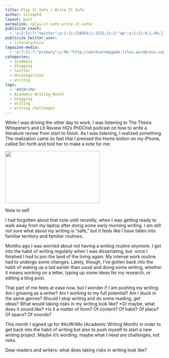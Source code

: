 ```yaml
---
title: Play It Safe / Write It Safe
author: silvaphd
layout: post
permalink: /play-it-safe-write-it-safe/
publicize_reach:
  - 'a:2:{s:7:"twitter";a:1:{i:138054;i:1212;}s:2:"wp";a:1:{i:0;i:46;}}'
publicize_twitter_user:
  - literarychica
tagazine-media:
  - 'a:7:{s:7:"primary";s:66:"http://wordsaremygame.files.wordpress.com/2012/10/note-to-self.jpg";s:6:"images";a:1:{s:66:"http://wordsaremygame.files.wordpress.com/2012/10/note-to-self.jpg";a:6:{s:8:"file_url";s:66:"http://wordsaremygame.files.wordpress.com/2012/10/note-to-self.jpg";s:5:"width";i:627;s:6:"height";i:347;s:4:"type";s:5:"image";s:4:"area";i:217569;s:9:"file_path";b:0;}}s:6:"videos";a:0:{}s:11:"image_count";i:1;s:6:"author";s:7:"6554901";s:7:"blog_id";s:8:"21879715";s:9:"mod_stamp";s:19:"2012-11-04 19:25:04";}'
categories:
  - academia
  - blogging
  - twitter
  - Uncategorized
  - writing
tags:
  - '#ACWriMo'
  - Academic Writing Month
  - blogging
  - writing
  - writing challenges
---
```

While I was driving the other day to work, I was listening to The Thesis Whisperer&#8217;s and Lit Review HQ&#8217;s PhDChat podcast on how to write a literature review from start to finish. As I was listening, I realized something. The realization came so fast that I pressed the Home button on my iPhone, called Siri forth and told her to make a note for me:

<div id="attachment_717" class="wp-caption aligncenter" style="width: 310px">
  <a href="http://www.lianamsilvaford.com/wp-content/uploads/2012/10/note-to-self.jpg"><img class="size-medium wp-image-717" title="note to self" alt="" src="http://www.lianamsilvaford.com/wp-content/uploads/2012/10/note-to-self.jpg?w=300" width="300" height="166" /></a>
  
  <p class="wp-caption-text">
    Note to self
  </p>
</div>

I had forgotten about that note until recently, when I was getting ready to walk away from my laptop after doing some early morning writing. I am still not sure what about my writing is &#8220;safe,&#8221; but it feels like I have fallen into familiar territory and familiar routines.

Months ago I was worried about not having a writing routine anymore. I got into the habit of writing regularly when I was dissertating, but  once I finished I had to join the land of the living again. My intense work routine had to undergo some changes. Lately, though, I&#8217;ve gotten back into the habit of waking up a tad earlier than usual and doing some writing, whether it means working on a letter, typing up some ideas for my research, or editing a blog post.

That part of me feels at ease now, but I wonder if I am pushing my writing. Am I growing as a writer? Am I working to my full potential? Am I stuck in the same genres? Should I stop writing and do some reading, get ideas? What would taking risks in my writing look like? *Or maybe, what does it sound like? *Is it a matter of form? Of content? Of habit? Of place? Of space? Of sounds?

This month I signed up for #AcWriMo (Academic Writing Month) in order to get back into the habit of writing but also to push myself to start a new writing project. Maybe it&#8217;s wording; maybe what I need are challenges, not risks.

Dear readers and writers: what does taking risks in writing look like?